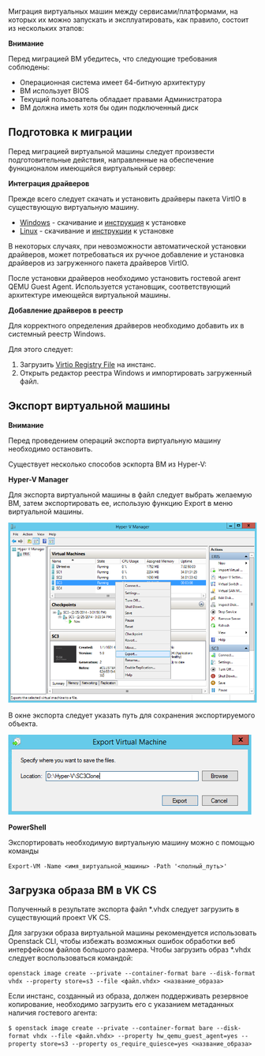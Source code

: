 Миграция виртуальных машин между сервисами/платформами, на которых их можно запускать и эксплуатировать, как правило, состоит из нескольких этапов:

**Внимание**

Перед миграцией ВМ убедитесь, что следующие требования соблюдены:

*   Операционная система имеет 64-битную архитектуру
*   ВМ использует BIOS
*   Текущий пользователь обладает правами Администратора
*   ВМ должна иметь хотя бы один подключенный диск

Подготовка к миграции
---------------------

Перед миграцией виртуальной машины следует произвести подготовительные действия, направленные на обеспечение функционалом имеющийся виртуальный сервер:

**Интеграция драйверов**

Прежде всего следует скачать и установить драйверы пакета VirtIO в существующую виртуальную машину.

*   [Windows](https://fedorapeople.org/groups/virt/virtio-win/direct-downloads/archive-virtio/virtio-win-0.1.171-1/) - скачивание и [инструкция](https://www.linux-kvm.org/page/WindowsGuestDrivers/Download_Drivers) к установке
*   [Linux](https://www.linux-kvm.org/page/Virtio) - скачивание и [инструкции](https://www.linux-kvm.org/page/Virtio) к установке

В некоторых случаях, при невозможности автоматической установки драйверов, может потребоваться их ручное добавление и установка драйверов из загруженного пакета драйверов VirtIO.

После установки драйверов необходимо установить гостевой агент QEMU Guest Agent. Используется установщик, соответствующий архитектуре имеющейся виртуальной машины.

**Добавление драйверов в реестр** 

Для корректного определения драйверов необходимо добавить их в системный реестр Windows.

Для этого следует:

1.  Загрузить [Virtio Registry File](http://migration.platform9.com.s3-us-west-1.amazonaws.com/virtio.reg) на инстанс.
2.  Открыть редактор реестра Windows и импортировать загруженный файл. 

Экспорт виртуальной машины
--------------------------

**Внимание**

Перед проведением операций экспорта виртуальную машину необходимо остановить.

Существует несколько способов эскпорта ВМ из Hyper-V:

**Hyper-V Manager**

Для экспорта виртуальной машины в файл следует выбрать желаемую ВМ, затем экспортировать ее, использую функцию Export в меню виртуальной машины.

![](./assets/1597749371333-1597749371333.png)

В окне экспорта следует указать путь для сохранения экспортируемого объекта.

![](./assets/1597749439063-1597749439063.png)

**PowerShell**

Экспортировать необходимую виртуальную машину можно с помощью команды

```
Export-VM -Name <имя_виртуальной_машины> -Path '<полный_путь>'
```

Загрузка образа ВМ в VK CS
------------------------

Полученный в результате экспорта файл \*.vhdx следует загрузить в существующий проект VK CS.

Для загрузки образа виртуальной машины рекомендуется использовать Openstack CLI, чтобы избежать возможных ошибок обработки веб интерфейсом файлов большого размера. Чтобы загрузить образ \*.vhdx следует воспользоваться командой:

```
openstack image create --private --container-format bare --disk-format vhdx --property store=s3 --file <файл.vhdx> <название_образа>
```

Если инстанс, созданный из образа, должен поддерживать резервное копирование, необходимо загрузить его с указанием метаданных наличия гостевого агента:

```
$ openstack image create --private --container-format bare --disk-format vhdx --file <файл.vhdx> --property hw_qemu_guest_agent=yes --property store=s3 --property os_require_quiesce=yes <название_образа>
```